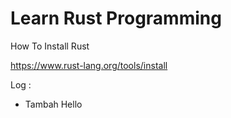 # Learn Rust Programming

How To Install Rust

https://www.rust-lang.org/tools/install

Log :
- Tambah Hello
